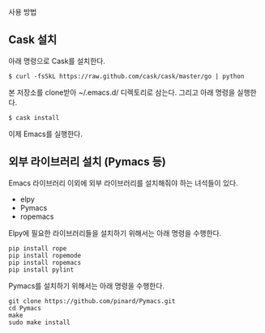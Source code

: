 사용 방법

## Cask 설치

아래 명령으로 Cask를 설치한다.

``$ curl -fsSkL https://raw.github.com/cask/cask/master/go | python``

본 저장소를 clone받아 ~/.emacs.d/ 디렉토리로 삼는다. 그리고 아래 명령을 실행한다.

``$ cask install``

이제 Emacs를 실행한다.


## 외부 라이브러리 설치 (Pymacs 등)

Emacs 라이브러리 이외에 외부 라이브러리를 설치해줘야 하는 녀석들이 있다.

 * elpy
 * Pymacs
 * ropemacs


Elpy에 필요한 라이브러리들을 설치하기 위해서는 아래 명령을 수행한다.

```
pip install rope
pip install ropemode
pip install ropemacs
pip install pylint
```

Pymacs를 설치하기 위해서는 아래 명령을 수행한다.

```
git clone https://github.com/pinard/Pymacs.git
cd Pymacs
make
sudo make install
```
